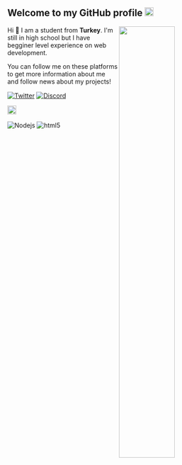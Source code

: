 <h2>Welcome to my GitHub profile <img src="https://media.giphy.com/media/Q7LHmoFwVP6Yc1swZs/giphy.gif" height="20px"></h2>

<img width="50%" align="right" src="https://github-readme-stats.vercel.app/api?username=bereavdev&count_private=true">
<img width="50%" height="1px" align="right" src="https://i.imgur.com/DkKayja.png">

Hi 👋 I am a student from **Turkey**. I'm still in high school but I have begginer level experience on web development.

You can follow me on these platforms to get more information about me and follow news about my projects!

<a href="" target="_blank"><img align="center" alt="Twitter" src="https://img.shields.io/badge/-Twitter-1DA1F2?style=flat-square&logo=twitter&logoColor=white" /></a> <a href="https://discord.gg/pFnFEWEq2d" target="_blank"><img align="center" alt="Discord" src="https://img.shields.io/badge/-Discord-7289DA?style=flat-square&logo=discord&logoColor=white" /></a>

<img width="20" align="center" src="https://img.shields.io/github/followers/BereavDev?style=social">


<img alt="Nodejs" align="center" src="https://img.shields.io/badge/-Nodejs-43853d?style=flat-square&logo=Node.js&logoColor=white" /> <img alt="html5" align="center" src="https://img.shields.io/badge/-HTML5-E34F26?style=flat-square&logo=html5&logoColor=white" />


